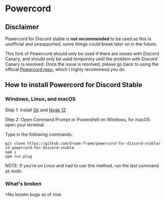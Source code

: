 # Powercord
## Disclaimer
Powercord for Discord stable is **__not recommended__** to be used as this is unofficial and unsupported, some things could break later on in the future.

This fork of Powercord should only be used if there are issues with Discord Canary, and should only be used *temporary* until the problem with Discord Canary is resolved. Once the issue is resolved, please go back to using the official [Powercord repo](https://github.com/powercord-org/powercord/), which I highly recommend you do.

## How to install Powercord for Discord Stable
### Windows, Linux, and macOS
Step 1: Install [Git](https://git-scm.com/downloads) and [Node 12](https://nodejs.org/en/download/current/)

Step 2: Open Command Prompt or Powershell on Windows, for macOS open your terminal.

Type in the following commands:
```
git clone https://github.com/dream-frame/powercord-for-discord-stable/
cd powercord-for-discord-stable
npm i
npm run plug
```
NOTE: If you're on Linux and had to use this method, run the last command as sudo.

### What's broken
*No known bugs as of now

